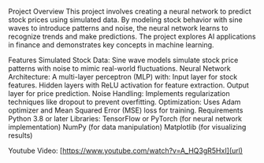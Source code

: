 Project Overview
This project involves creating a neural network to predict stock prices using simulated data. By modeling stock behavior with sine waves to introduce patterns and noise, the neural network learns to recognize trends and make predictions. The project explores AI applications in finance and demonstrates key concepts in machine learning.

Features
Simulated Stock Data: Sine wave models simulate stock price patterns with noise to mimic real-world fluctuations.
Neural Network Architecture: A multi-layer perceptron (MLP) with:
Input layer for stock features.
Hidden layers with ReLU activation for feature extraction.
Output layer for price prediction.
Noise Handling: Implements regularization techniques like dropout to prevent overfitting.
Optimization: Uses Adam optimizer and Mean Squared Error (MSE) loss for training.
Requirements
Python 3.8 or later
Libraries:
TensorFlow or PyTorch (for neural network implementation)
NumPy (for data manipulation)
Matplotlib (for visualizing results)

Youtube Video: [https://www.youtube.com/watch?v=A_HQ3gR5HxI](url)

